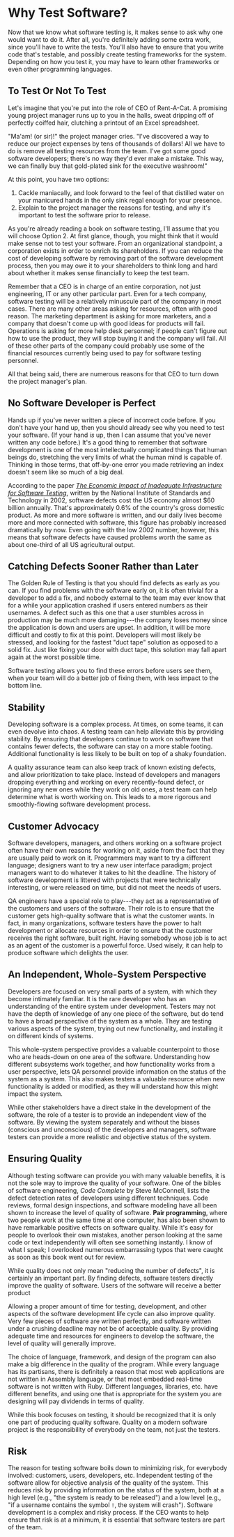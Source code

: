 # Why Test Software?

Now that we know what software testing is, it makes sense to ask why one would want to do it.  After all, you're definitely adding some extra work, since you'll have to write the tests.  You'll also have to ensure that you write code that's testable, and possibly create testing frameworks for the system.  Depending on how you test it, you may have to learn other frameworks or even other programming languages.

## To Test Or Not To Test

Let's imagine that you're put into the role of CEO of Rent-A-Cat.  A promising young project manager runs up to you in the halls, sweat dripping off of perfectly coiffed hair, clutching a printout of an Excel spreadsheet.

"Ma'am! (or sir)!" the project manager cries.  "I've discovered a way to reduce our project expenses by tens of thousands of dollars!  All we have to do is remove all testing resources from the team.  I've got some good software developers; there's no way they'd ever make a mistake.  This way, we can finally buy that gold-plated sink for the executive washroom!"

At this point, you have two options:

1. Cackle maniacally, and look forward to the feel of that distilled water on your manicured hands in the only sink regal enough for your presence.
2. Explain to the project manager the reasons for testing, and why it's important to test the software prior to release.

As you're already reading a book on software testing, I'll assume that you will choose Option 2.  At first glance, though, you might think that it would make sense not to test your software.  From an organizational standpoint, a corporation exists in order to enrich its shareholders.  If you can reduce the cost of developing software by removing part of the software development process, then you may owe it to your shareholders to think long and hard about whether it makes sense financially to keep the test team.

Remember that a CEO is in charge of an entire corporation, not just engineering, IT or any other particular part.  Even for a tech company, software testing will be a relatively minuscule part of the company in most cases.  There are many other areas asking for resources, often with good reason.  The marketing department is asking for more marketers, and a company that doesn't come up with good ideas for products will fail.  Operations is asking for more help desk personnel; if people can't figure out how to use the product, they will stop buying it and the company will fail.  All of these other parts of the company could probably use some of the financial resources currently being used to pay for software testing personnel.

All that being said, there are numerous reasons for that CEO to turn down the project manager's plan.

## No Software Developer is Perfect

Hands up if you've never written a piece of incorrect code before.  If you don't have your hand up, then you should already see why you need to test your software.  (If your hand _is_ up, then I can assume that you've never written any code before.)  It's a good thing to remember that software development is one of the most intellectually complicated things that human beings do, stretching the very limits of what the human mind is capable of.  Thinking in those terms, that off-by-one error you made retrieving an index doesn't seem like so much of a big deal.

According to the paper [_The Economic Impact of Inadequate Infrastructure for Software Testing_](http://www.nist.gov/director/planning/upload/report02-3.pdf), written by the National Institute of Standards and Technology in 2002, software defects cost the US economy almost $60 billion annually.  That's approximately 0.6% of the country's gross domestic product.  As more and more software is written, and our daily lives become more and more connected with software, this figure has probably increased dramatically by now.  Even going with the low 2002 number, however, this means that software defects have caused problems worth the same as about one-third of all US agricultural output.

## Catching Defects Sooner Rather than Later

The Golden Rule of Testing is that you should find defects as early as you can.  If you find problems with the software early on, it is often trivial for a developer to add a fix, and nobody external to the team may ever know that for a while your application crashed if users entered numbers as their usernames.  A defect such as this one that a user stumbles across in production may be much more damaging---the company loses money since the application is down and users are upset.  In addition, it will be more difficult and costly to fix at this point.  Developers will most likely be stressed, and looking for the fastest "duct tape" solution as opposed to a solid fix.  Just like fixing your door with duct tape, this solution may fall apart again at the worst possible time.

Software testing allows you to find these errors before users see them, when your team will do a better job of fixing them, with less impact to the bottom line.

## Stability

Developing software is a complex process.  At times, on some teams, it can even devolve into chaos.  A testing team can help alleviate this by providing stability.  By ensuring that developers continue to work on software that contains fewer defects, the software can stay on a more stable footing.  Additional functionality is less likely to be built on top of a shaky foundation.

A quality assurance team can also keep track of known existing defects, and allow prioritization to take place.  Instead of developers and managers dropping everything and working on every recently-found defect, or ignoring any new ones while they work on old ones, a test team can help determine what is worth working on.  This leads to a more rigorous and smoothly-flowing software development process.

## Customer Advocacy

Software developers, managers, and others working on a software project often have their own reasons for working on it, aside from the fact that they are usually paid to work on it.  Programmers may want to try a different language; designers want to try a new user interface paradigm; project managers want to do whatever it takes to hit the deadline.  The history of software development is littered with projects that were technically interesting, or were released on time, but did not meet the needs of users.

QA engineers have a special role to play---they act as a representative of the customers and users of the software.  Their role is to ensure that the customer gets high-quality software that is what the customer wants.  In fact, in many organizations, software testers have the power to halt development or allocate resources in order to ensure that the customer receives the right software, built right.  Having somebody whose job is to act as an agent of the customer is a powerful force.  Used wisely, it can help to produce software which delights the user.

## An Independent, Whole-System Perspective

Developers are focused on very small parts of a system, with which they become intimately familiar.  It is the rare developer who has an understanding of the entire system under development.  Testers may not have the depth of knowledge of any one piece of the software, but do tend to have a broad perspective of the system as a whole.  They are testing various aspects of the system, trying out new functionality, and installing it on different kinds of systems.

This whole-system perspective provides a valuable counterpoint to those who are heads-down on one area of the software.  Understanding how different subsystems work together, and how functionality works from a user perspective, lets QA personnel provide information on the status of the system as a system.  This also makes testers a valuable resource when new functionality is added or modified, as they will understand how this might impact the system.

While other stakeholders have a direct stake in the development of the software, the role of a tester is to provide an independent view of the software.  By viewing the system separately and without the biases (conscious and unconscious) of the developers and managers, software testers can provide a more realistic and objective status of the system.

## Ensuring Quality

Although testing software can provide you with many valuable benefits, it is not the sole way to improve the quality of your software.  One of the bibles of software engineering, _Code Complete_ by Steve McConnell, lists the defect detection rates of developers using different techniques.  Code reviews, formal design inspections, and software modeling have all been shown to increase the level of quality of software.  __Pair programming__, where two people work at the same time at one computer, has also been shown to have remarkable positive effects on software quality.  While it's easy for people to overlook their own mistakes, another person looking at the same code or text independently will often see something instantly.  I know of what I speak; I overlooked numerous embarrassing typos that were caught as soon as this book went out for review.

While quality does not only mean "reducing the number of defects", it is certainly an important part.  By finding defects, software testers directly improve the quality of software.  Users of the software will receive a better product

Allowing a proper amount of time for testing, development, and other aspects of the software development life cycle can also improve quality.  Very few pieces of software are written perfectly, and software written under a crushing deadline may not be of acceptable quality.  By providing adequate time and resources for engineers to develop the software, the level of quality will generally improve.

The choice of language, framework, and design of the program can also make a big difference in the quality of the program.  While every language has its partisans, there is definitely a reason that most web applications are not written in Assembly language, or that most embedded real-time software is not written with Ruby.  Different languages, libraries, etc. have different benefits, and using one that is appropriate for the system you are designing will pay dividends in terms of quality.

While this book focuses on testing, it should be recognized that it is only one part of producing quality software.  Quality on a modern software project is the responsibility of everybody on the team, not just the testers.

## Risk

The reason for testing software boils down to minimizing risk, for everybody involved: customers, users, developers, etc.  Independent testing of the software allow for objective analysis of the quality of the system.  This reduces risk by providing information on the status of the system, both at a high level (e.g., "the system is ready to be released") and a low level (e.g., "if a username contains the symbol `!`, the system will crash").  Software development is a complex and risky process.  If the CEO wants to help ensure that risk is at a minimum, it is essential that software testers are part of the team.